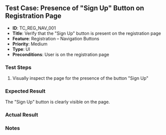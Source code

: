## Test Case: Presence of "Sign Up" Button on Registration Page

- **ID**: TC_REG_NAV_001  
- **Title**: Verify that the "Sign Up" button is present on the registration page  
- **Feature**: Registration – Navigation Buttons  
- **Priority**: Medium  
- **Type**: UI  
- **Preconditions**: User is on the registration page  

### Test Steps
1. Visually inspect the page for the presence of the button "Sign Up"

### Expected Result
The "Sign Up" button is clearly visible on the page.

### Actual Result


### Notes

